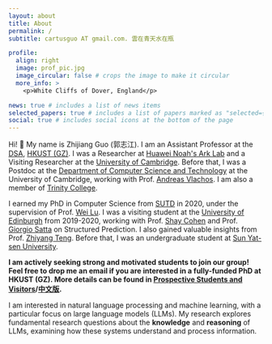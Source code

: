 ```yaml
---
layout: about
title: About
permalink: /
subtitle: cartusguo AT gmail.com. 雲在青天水在瓶

profile:
  align: right
  image: prof_pic.jpg
  image_circular: false # crops the image to make it circular
  more_info: >
    <p>White Cliffs of Dover, England</p>

news: true # includes a list of news items
selected_papers: true # includes a list of papers marked as "selected={true}"
social: true # includes social icons at the bottom of the page
---
```


Hi! :clap: My name is Zhijiang Guo (郭志江). I am an Assistant Professor at the [DSA](https://dsa.hkust-gz.edu.cn/), [HKUST (GZ)](https://www.hkust-gz.edu.cn/). I was a Researcher at [Huawei Noah's Ark Lab](http://dev3.noahlab.com.hk/) and a Visiting Researcher at the [University of Cambridge](https://www.cam.ac.uk/). Before that, I was a Postdoc at the [Department of Computer Science and Technology](https://www.cst.cam.ac.uk/) at the University of Cambridge, working with Prof. [Andreas Vlachos](https://andreasvlachos.github.io//). I am also a member of [Trinity College](https://www.trin.cam.ac.uk/). 

I earned my PhD in Computer Science from [SUTD](https://www.sutd.edu.sg/) in 2020, under the supervision of Prof. [Wei Lu](https://istd.sutd.edu.sg/people/faculty/lu-wei). I was a visiting student at the [University of Edinburgh](https://www.ed.ac.uk/) from 2019-2020, working with Prof. [Shay Cohen](http://homepages.inf.ed.ac.uk/scohen/) and Prof. [Giorgio Satta](http://www.dei.unipd.it/~satta/) on Structured Prediction.  I also gained valuable insights from Prof. [Zhiyang Teng](http://zeeeyang.github.io/). Before that, I was an undergraduate student at [Sun Yat-sen University](https://www.sysu.edu.cn/sysuen/).

**I am actively seeking strong and motivated students to join our group! Feel free to drop me an email if you are interested in a fully-funded PhD at HKUST (GZ). More details can be found in [Prospective Students and Visitors](https://cartus.github.io/news/announcement_2/)/[中文版](https://zhuanlan.zhihu.com/p/9909735774).**

I am interested in natural language processing and machine learning, with a particular focus on large language models (LLMs). My research explores fundamental research questions about the **knowledge** and **reasoning** of LLMs, examining how these systems understand and process information.
